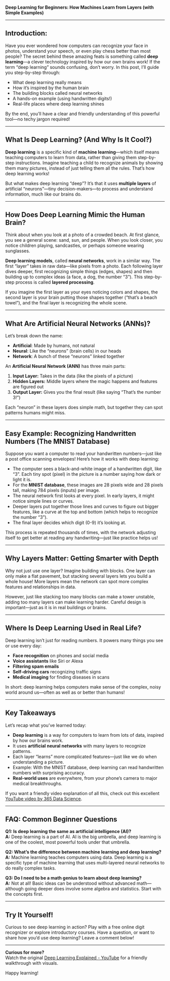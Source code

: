 **Deep Learning for Beginners: How Machines Learn from Layers (with Simple Examples)**

---

## Introduction:  
Have you ever wondered how computers can recognize your face in photos, understand your speech, or even play chess better than most people? The secret behind these amazing feats is something called **deep learning**—a clever technology inspired by how our own brains work! If the term “deep learning” sounds confusing, don’t worry. In this post, I’ll guide you step-by-step through:

- What deep learning really means
- How it’s inspired by the human brain
- The building blocks called neural networks
- A hands-on example (using handwritten digits!)
- Real-life places where deep learning shines

By the end, you’ll have a clear and friendly understanding of this powerful tool—no techy jargon required!

---

## What Is Deep Learning? (And Why Is It Cool?)

**Deep learning** is a specific kind of **machine learning**—which itself means teaching computers to learn from data, rather than giving them step-by-step instructions. Imagine teaching a child to recognize animals by showing them many pictures, instead of just telling them all the rules. That’s how deep learning works!

But what makes deep learning “deep”? It’s that it uses **multiple layers** of artificial “neurons”—tiny decision-makers—to process and understand information, much like our brains do.

---

## How Does Deep Learning Mimic the Human Brain?

Think about when you look at a photo of a crowded beach. At first glance, you see a general scene: sand, sun, and people. When you look closer, you notice children playing, sandcastles, or perhaps someone wearing sunglasses.

**Deep learning models**, called **neural networks**, work in a similar way. The first “layer” takes in raw data—like pixels from a photo. Each following layer dives deeper, first recognizing simple things (edges, shapes) and then building up to complex ideas (a face, a dog, the number “3”). This step-by-step process is called **layered processing**.

If you imagine the first layer as your eyes noticing colors and shapes, the second layer is your brain putting those shapes together (“that’s a beach towel”), and the final layer is recognizing the whole scene.

---

## What Are Artificial Neural Networks (ANNs)?

Let’s break down the name:
- **Artificial**: Made by humans, not natural
- **Neural**: Like the “neurons” (brain cells) in our heads
- **Network**: A bunch of these “neurons” linked together

An **Artificial Neural Network (ANN)** has three main parts:
1. **Input Layer:** Takes in the data (like the pixels of a picture)
2. **Hidden Layers:** Middle layers where the magic happens and features are figured out
3. **Output Layer:** Gives you the final result (like saying “That’s the number 3!”)

Each “neuron” in these layers does simple math, but together they can spot patterns humans might miss.

---

## Easy Example: Recognizing Handwritten Numbers (The MNIST Database)

Suppose you want a computer to read your handwritten numbers—just like a post office scanning envelopes! Here’s how it works with deep learning:

- The computer sees a black-and-white image of a handwritten digit, like “3”. Each tiny spot (pixel) in the picture is a number saying how dark or light it is.
- For the **MNIST database**, these images are 28 pixels wide and 28 pixels tall, making 784 pixels (inputs) per image.
- The neural network first looks at every pixel. In early layers, it might notice simple lines or curves.
- Deeper layers put together those lines and curves to figure out bigger features, like a curve at the top and bottom (which helps to recognize the number “3”).
- The final layer decides which digit (0-9) it’s looking at.

This process is repeated thousands of times, with the network adjusting itself to get better at reading any handwriting—just like practice helps us!

---

## Why Layers Matter: Getting Smarter with Depth

Why not just use one layer? Imagine building with blocks. One layer can only make a flat pavement, but stacking several layers lets you build a whole house! More layers mean the network can spot more complex features and relationships in data.

However, just like stacking too many blocks can make a tower unstable, adding too many layers can make learning harder. Careful design is important—just as it is in real buildings or brains.

---

## Where Is Deep Learning Used in Real Life?

Deep learning isn’t just for reading numbers. It powers many things you see or use every day:

- **Face recognition** on phones and social media
- **Voice assistants** like Siri or Alexa
- **Filtering spam emails**
- **Self-driving cars** recognizing traffic signs
- **Medical imaging** for finding diseases in scans

In short: deep learning helps computers make sense of the complex, noisy world around us—often as well as or better than humans!

---

## Key Takeaways

Let’s recap what you’ve learned today:
- **Deep learning** is a way for computers to learn from lots of data, inspired by how our brains work.
- It uses **artificial neural networks** with many layers to recognize patterns.
- Each layer “learns” more complicated features—just like we do when understanding a picture.
- Example: With the MNIST database, deep learning can read handwritten numbers with surprising accuracy.
- **Real-world uses** are everywhere, from your phone’s camera to major medical breakthroughs.

If you want a friendly video explanation of all this, check out this excellent [YouTube video by 365 Data Science](https://www.youtube.com/watch?v=cKvX_MqFWfo).

---

## FAQ: Common Beginner Questions

**Q1: Is deep learning the same as artificial intelligence (AI)?**  
**A:** Deep learning is a part of AI. AI is the big umbrella, and deep learning is one of the coolest, most powerful tools under that umbrella.

**Q2: What’s the difference between machine learning and deep learning?**  
**A:** Machine learning teaches computers using data. Deep learning is a specific type of machine learning that uses multi-layered neural networks to do really complex tasks.

**Q3: Do I need to be a math genius to learn about deep learning?**  
**A:** Not at all! Basic ideas can be understood without advanced math—although going deeper does involve some algebra and statistics. Start with the concepts first.

---

## Try It Yourself!

Curious to see deep learning in action? Play with a free online digit recognizer or explore introductory courses. Have a question, or want to share how you’d use deep learning? Leave a comment below!

---

**Curious for more?**  
Watch the original [Deep Learning Explained - YouTube](https://www.youtube.com/watch?v=cKvX_MqFWfo) for a friendly walkthrough with visuals.

Happy learning!